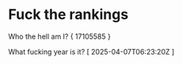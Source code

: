 # Fuck the rankings

Who the hell am I?
{ 17105585 }

What fucking year is it?
[ 2025-04-07T06:23:20Z ]

